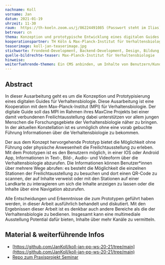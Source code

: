```yaml
---
nachname: Koll
vorname: Jan
datum: 2021-01-19
uhrzeit: 11-30
raum:  https://th-koeln.zoom.us/j/86224491085 (Passwort steht im Ilias) Präsentation
betreuer: cn
thema: Konzeption und prototypische Entwicklung eines digitalen Guides zur Informationsanreicherung einer Ausstellung für Verhaltensbiologie
kooperationspartner: TH Köln & Max-Planck-Institut für Verhaltensbiologie
teaserimage: koll-jan-teaserimage.jpg
stichworte: Frondend-Development, Backend-Development, Design, Bildung, Museum
quelle-bildrechte-teaser: Max-Planck-Institut für Verhaltensbiologie
hinweise:
weiterfuehrende-themen: Ein CMS anbinden, um Inhalte von Benutzern/Kunden betreuen zu lassen. | Eine 360° Tour um Benutzern die nicht vor Ort sind das Gelände besser zu verbildlichen und ggf. Interaktive Inhalte darin abrufbar machen.
---
```


## Abstract

In dieser Ausarbeitung geht es um die Konzeption und Prototypisierung eines digitalen Guides für Verhaltensbiologie. Diese Ausarbeitung ist eine Kooperation mit dem Max-Planck-Institut (MPI) für Verhaltensbiologie. Der digitale Guide soll das MPI im Rahmen ihres MaxCine Projekts bei einer damit verbundenen Freilichtausstellung dabei unterstützen vor allem jungen Menschen die Forschungsgebiete der Verhaltensbiologie näher zu bringen. In der aktuellen Konstellation ist es unmöglich ohne eine vorab gebuchte Führung Informationen über die Verhaltensbiologie zu bekommen.

Der aus dem Konzept hervorgehende Prototyp bietet die Möglichkeit ohne Führung oder physische Anwesenheit die Freilichtausstellung zu erleben. Mit dem Prototypen ist es den Benutzern möglich, in einer IOS oder Android App, Informationen in Text-, Bild-, Audio- und Videoform über die Verhaltensbiologie abzurufen. Die Informationen können Benutzer*innen über mehrere Wege abrufen: es besteht die Möglichkeit die einzelnen Stationen der Freilichtausstellung zu besuchen und dort einen QR-Code zu scannen, der auf Inhalte verweist oder mit den Stationen auf einer Landkarte zu interagieren um sich die Inhalte anzeigen zu lassen oder die Inhalte über eine Navigation abzurufen.

Alle Entscheidungen und Erkenntnisse die zum Prototypen geführt haben werden, in dieser Arbeit ausführlich behandelt und diskutiert. Mit den Ergebnissen dieser Arbeit ist es denkbar auch andere Bereiche als die der Verhaltensbiologie zu bedienen. Insgesamt kann eine multimediale Ausstellung Potential dafür bieten, Inhalte über mehr Kanäle zu vermitteln.

## Material & weiterführende Infos
- [https://github.com/JanKoll/koll-jan-pp-ws-20-21/tree/main](https://github.com/JanKoll/koll-jan-pp-ws-20-21/tree/main)
- [Repo zum Praxisprojekt Seminar](https://github.com/th-koeln/mi-bachelor-praxisprojektseminar)

